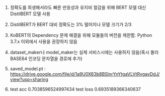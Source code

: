 1. 정확도를 희생해서라도 빠른 반응성과 유지비 절감을 위해 BERT 모델 대신 DistilBERT 모델 사용
2. DistilBERT가 BERT 대비 정확도는 3% 떨어지나 모델 크기가 2/3
3. KoBERT의 Dependency 문제 해결을 위해 모듈들의 버전을 제한함. Python 3.7.x 이외에서 사용을 권장하지 않음
4. dataset_maker나 model_maker는 실제 서비스시에는 사용하지 않음(혹시 몰라 BASE64 인코딩 문자열을 경로에 추가)

5. saved_model.pt : https://drive.google.com/file/d/1a9U0X63b8BSlnrYnYtgaVLVtRvgayDdJ/view?usp=sharing
6. test acc 0.7038596524997434 test loss 0.6935189366340637

